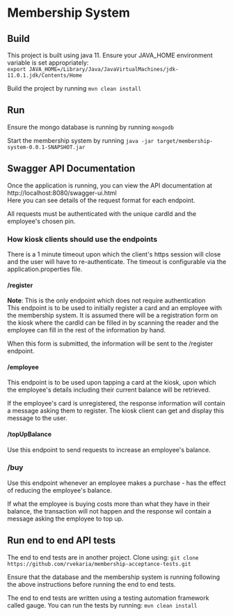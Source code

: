 # Membership System

## Build
This project is built using java 11. Ensure your JAVA_HOME environment variable is set appropriately:  
`export JAVA_HOME=/Library/Java/JavaVirtualMachines/jdk-11.0.1.jdk/Contents/Home`

Build the project by running `mvn clean install`

## Run
Ensure the mongo database is running by running `mongodb`

Start the membership system by running `java -jar target/membership-system-0.0.1-SNAPSHOT.jar`

## Swagger API Documentation
Once the application is running, you can view the API documentation at http://localhost:8080/swagger-ui.html  
Here you can see details of the request format for each endpoint.
  
All requests must be authenticated with the unique cardId and the employee's chosen pin.

### How kiosk clients should use the endpoints
There is a 1 minute timeout upon which the client's https session will close and the user will have to re-authenticate.
The timeout is configurable via the application.properties file.

#### /register
**Note**: This is the only endpoint which does not require authentication  
This endpoint is to be used to initially register a card and an employee with the membership system. It is assumed 
there will be a registration form on the kiosk where the cardId can be filled in by scanning the reader and the employee 
can fill in the rest of the information by hand.

When this form is submitted, the information will be sent to the /register endpoint.

#### /employee
This endpoint is to be used upon tapping a card at the kiosk, upon which the employee's details including their current 
balance will be retrieved.

If the employee's card is unregistered, the response information will contain a message asking them to register. The 
kiosk client can get and display this message to the user.

#### /topUpBalance
Use this endpoint to send requests to increase an employee's balance.

### /buy
Use this endpoint whenever an employee makes a purchase - has the effect of reducing the employee's balance.

If what the employee is buying costs more than what they have in their balance, the transaction will not happen and 
the response wil contain a message asking the employee to top up.

## Run end to end API tests
The end to end tests are in another project. Clone using:
`git clone https://github.com/rvekaria/membership-acceptance-tests.git`

Ensure that the database and the membership system is running following the above instructions before running the 
end to end tests.

The end to end tests are written using a testing automation framework called gauge. You can run the tests by running:
`mvn clean install`